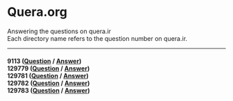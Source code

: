 # Quera.org
Answering the questions on quera.ir <br />
Each directory name refers to the question number on quera.ir.
<hr>
<p>
<h4>
<strong title="مجید، رییس مزرعه"> 9113 </strong> (<a href="https://quera.org/problemset/9113">Question</a> / <a href="https://github.com/Mohammad-Reza-Karami/Quera.org/blob/master/9113/9113%20-%20Answer.py">Answer</a>)
<br/>
<strong title="!سلام بر کدکاپ"> 129779 </strong> (<a href="https://quera.org/problemset/129779">Question</a> / <a href="https://github.com/Mohammad-Reza-Karami/Quera.org/blob/master/129779/hello.sh">Answer</a>)
<br/>
<strong title="سرور بالاست؟"> 129781 </strong> (<a href="https://quera.org/problemset/129781">Question</a> / <a href="https://github.com/Mohammad-Reza-Karami/Quera.org/blob/master/129781/retry.sh">Answer</a>)
<br/>
<strong title="کی کجاست؟"> 129782 </strong> (<a href="https://quera.org/problemset/129782">Question</a> / <a href="https://github.com/Mohammad-Reza-Karami/Quera.org/blob/master/129782/solution.sh">Answer</a>)
<br/>
<strong title="!سلیب پر مشغله"> 129783 </strong> (<a href="https://quera.org/problemset/129783">Question</a> / <a href="https://github.com/Mohammad-Reza-Karami/Quera.org/blob/master/129783/checker.sh">Answer</a>)
</h4>
</p>
